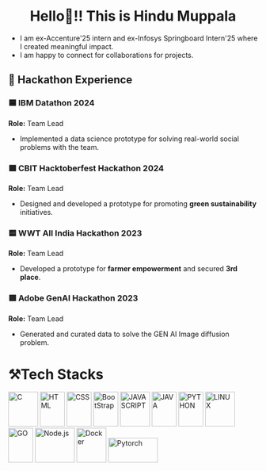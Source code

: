 <h1 align="center">Hello👋!! This is Hindu Muppala</h1>

- I am ex-Accenture'25 intern and ex-Infosys Springboard Intern'25 where I created meaningful impact.
- I am happy to connect for collaborations for projects.

## 🚀 Hackathon Experience  

### 🟦 IBM Datathon 2024  
**Role:** Team Lead  
- Implemented a data science prototype for solving real-world social problems with the team.

### 🟩 CBIT Hacktoberfest Hackathon 2024  
**Role:** Team Lead  
- Designed and developed a prototype for promoting **green sustainability** initiatives.  

### 🟨 WWT All India Hackathon 2023
**Role:** Team Lead  
- Developed a prototype for **farmer empowerment** and secured **3rd place**.  

### 🟥 Adobe GenAI Hackathon 2023
**Role:** Team Lead  
- Generated and curated data to solve the GEN AI Image diffusion problem. 


# :hammer_and_pick:Tech Stacks
<picture>
<img alt="C" src="https://user-images.githubusercontent.com/120579608/230761082-ebde4f7c-054a-41eb-a4cd-3c87a4805ab9.png" width="60" height="70"/>
</picture>
<picture>
  <img alt="HTML" src="https://user-images.githubusercontent.com/120579608/230758867-e6fd5db8-7ec2-4aca-b737-1d7eb1791916.png" width="50" height="70"/>
</picture>
<picture>
 <img alt="CSS" src="https://user-images.githubusercontent.com/120579608/230758892-ac491c04-d40c-4dce-b239-fa4a7ae3f283.png" width="50" height="70"/>
</picture>
<picture>
<img alt="BootStrap" src="https://user-images.githubusercontent.com/120579608/230761720-217937ae-7c58-46c9-831d-9f11a5651055.png" width="50" height="70"/>
</picture>
<picture>
  <img alt="JAVASCRIPT" src="https://user-images.githubusercontent.com/120579608/230760590-56691170-e4d5-4f58-ab49-38ca48de988a.png" width="60" height="70"/>
</picture>
<picture>
 <img alt="JAVA" src="https://user-images.githubusercontent.com/120579608/230760544-a4e89b3f-b38a-47d2-848b-d93494d6a0e0.png" width="50" height="70"/>
</picture>
<picture>
  <img alt="PYTHON" src="https://user-images.githubusercontent.com/120579608/230760490-925c6cdc-ceea-4417-ab5b-264ad32448b0.png" width="50" height="70"/>
</picture>
<picture>
 <img alt="LINUX" src="https://user-images.githubusercontent.com/120579608/230760652-9fe240ba-3baa-44bc-86ed-9e03130b3b8e.png" width="60" height="70"/>
</picture>
<picture>
<img alt="GO" src="https://user-images.githubusercontent.com/120579608/230760709-547d0782-2b78-4e4d-861f-f6cc08b51ace.png" width="50" height="70"/>
</picture>
<picture>
<img alt="Node.js" src="https://user-images.githubusercontent.com/120579608/230760806-2e0f3ae3-d503-4a08-9828-7eaeb9724d9e.png" width="80" height="70"/>
</picture>
<picture>
<img alt="Docker" src="https://user-images.githubusercontent.com/120579608/230761156-86b2fdc9-d711-43d7-8ae8-355222561eda.png" width="60" height="70"/>
</picture>
<picture>
  <img alt="Pytorch" src="https://github.com/pytorch/pytorch/raw/main/docs/source/_static/img/pytorch-logo-dark.png" width="100" height="50"/>
</picture>


